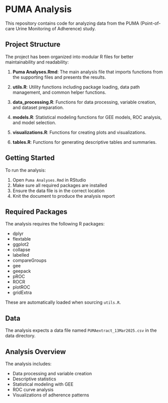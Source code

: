 # PUMA Analysis

This repository contains code for analyzing data from the PUMA (Point-of-care Urine Monitoring of Adherence) study.

## Project Structure

The project has been organized into modular R files for better maintainability and readability:

1. **Puma Analyses.Rmd**: The main analysis file that imports functions from the supporting files and presents the results.

2. **utils.R**: Utility functions including package loading, data path management, and common helper functions.

3. **data_processing.R**: Functions for data processing, variable creation, and dataset preparation.

4. **models.R**: Statistical modeling functions for GEE models, ROC analysis, and model selection.

5. **visualizations.R**: Functions for creating plots and visualizations.

6. **tables.R**: Functions for generating descriptive tables and summaries.

## Getting Started

To run the analysis:

1. Open `Puma Analyses.Rmd` in RStudio
2. Make sure all required packages are installed
3. Ensure the data file is in the correct location
4. Knit the document to produce the analysis report

## Required Packages

The analysis requires the following R packages:
- dplyr
- flextable
- ggplot2
- collapse
- labelled
- compareGroups
- gee
- geepack
- pROC
- ROCR
- plotROC
- gridExtra

These are automatically loaded when sourcing `utils.R`.

## Data

The analysis expects a data file named `PUMAextract_13Mar2025.csv` in the data directory.

## Analysis Overview

The analysis includes:
- Data processing and variable creation
- Descriptive statistics
- Statistical modeling with GEE
- ROC curve analysis
- Visualizations of adherence patterns 